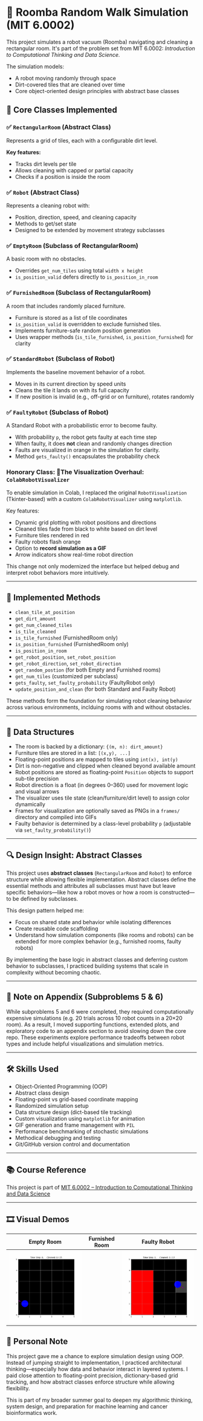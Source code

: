 # 🧹 Roomba Random Walk Simulation (MIT 6.0002)
This project simulates a robot vacuum (Roomba) navigating and cleaning a rectangular room. It's part of the problem set from MIT 6.0002: *Introduction to Computational Thinking and Data Science.*

The simulation models: 
* A robot moving randomly through space
* Dirt-covered tiles that are cleaned over time
* Core object-oriented design principles with abstract base classes

## 🧠 Core Classes Implemented

### ✅ `RectangularRoom` (Abstract Class)
Represents a grid of tiles, each with a configurable dirt level.

**Key features:**
- Tracks dirt levels per tile
- Allows cleaning with capped or partial capacity
- Checks if a position is inside the room

### ✅ `Robot` (Abstract Class)
Represents a cleaning robot with:
- Position, direction, speed, and cleaning capacity
- Methods to get/set state
- Designed to be extended by movement strategy subclasses

### ✅ `EmptyRoom` (Subclass of RectangularRoom)
A basic room with no obstacles.
- Overrides `get_num_tiles` using total `width x height`
- `is_position_valid` defers directly to `is_position_in_room`

### ✅ `FurnishedRoom` (Subclass of RectangularRoom)
A room that includes randomly placed furniture. 
- Furniture is stored as a list of tile coordinates
- `is_position_valid` is overridden to exclude furnished tiles.
- Implements furniture-safe random position generation
- Uses wrapper methods (`is_tile_furnished`, `is_position_furnished`) for clarity

### ✅ `StandardRobot` (Subclass of Robot)
Implements the baseline movement behavior of a robot.
- Moves in its current direction by speed units
- Cleans the tile it lands on with its full capacity
- If new position is invalid (e.g., off-grid or on furniture), rotates randomly

### ✅ `FaultyRobot` (Subclass of Robot)
A Standard Robot with a probabilistic error to become faulty.
- With probability `p`, the robot gets faulty at each time step
- When faulty, it does **not** clean and randomly changes direction
- Faults are visualized in orange in the simulation for clarity.
- Method `gets_faulty()` encapsulates the probability check

### Honorary Class: 🎥The Visualization Overhaul: `ColabRobotVisualizer`
To enable simulation in Colab, I replaced the original `RobotVisualization` (Tkinter-based) with a custom `ColabRobotVisualizer` using `matplotlib`.

Key features:
- Dynamic grid plotting with robot positions and directions
- Cleaned tiles fade from black to white based on dirt level
- Furniture tiles rendered in red
- Faulty robots flash orange
- Option to **record simulation as a GIF**
- Arrow indicators show real-time robot direction

This change not only modernized the interface but helped debug and interpret robot behaviors more intuitively.
  
---

## 🔧 Implemented Methods

- `clean_tile_at_position`
- `get_dirt_amount`
- `get_num_cleaned_tiles`
- `is_tile_cleaned`
- `is_tile_furnished` (FurnishedRoom only)
- `is_position_furnished` (FurnishedRoom only)
- `is_position_in_room`
- `get_robot_position`, `set_robot_position`
- `get_robot_direction`, `set_robot_direction`
- `get_random_postion` (for both Empty and Furnished rooms)
- `get_num_tiles` (customized per subclass)
- `gets_faulty`, `set_faulty_probability` (FaultyRobot only)
- `update_position_and_clean` (for both Standard and Faulty Robot)

These methods form the foundation for simulating robot cleaning behavior across various environments, inclduing rooms with and without obstacles.

---

## 🧱 Data Structures

- The room is backed by a dictionary: `{(m, n): dirt_amount}`
- Furniture tiles are stored in a list: `[(x,y), ...]`
- Floating-point positions are mapped to tiles using `int(x), int(y)`
- Dirt is non-negative and clipped when cleaned beyond available amount
- Robot positions are stored as floating-point `Position` objects to support sub-tile precision
- Robot direction is a float (in degrees 0–360) used for movement logic and visual arrows
- The visualizer uses tile state (clean/furniture/dirt level) to assign color dynamically
- Frames for visualization are optionally saved as PNGs in a `frames/` directory and compiled into GIFs
- Faulty behavior is determined by a class-level probability `p` (adjustable via `set_faulty_probability()`)

---

## 🔍 Design Insight: Abstract Classes

This project uses **abstract classes** (`RectangularRoom` and `Robot`) to enforce structure while allowing flexible implementation. Abstract classes define the essential methods and attributes all subclasses must have but leave specific behaviors—like how a robot moves or how a room is constructed—to be defined by subclasses.

This design pattern helped me:

* Focus on shared state and behavior while isolating differences
* Create reusable code scaffolding
* Understand how simulation components (like rooms and robots) can be extended for more complex behavior (e.g., furnished rooms, faulty robots)

By implementing the base logic in abstract classes and deferring custom behavior to subclasses, I practiced building systems that scale in complexity without becoming chaotic.

---

## 📎 Note on Appendix (Subproblems 5 & 6)

While subproblems 5 and 6 were completed, they required computationally expensive simulations (e.g. 20 trials across 10 robot counts in a 20×20 room). As a result, I moved supporting functions, extended plots, and exploratory code to an appendix section to avoid slowing down the core repo. These experiments explore performance tradeoffs between robot types and include helpful visualizations and simulation metrics.

---

## 🛠️ Skills Used

- Object-Oriented Programming (OOP)
- Abstract class design
- Floating-point vs grid-based coordinate mapping
- Randomized simulation setup
- Data structure design (dict-based tile tracking)
- Custom visualization using `matplotlib` for animation
- GIF generation and frame management with `PIL`
- Performance benchmarking of stochastic simulations
- Methodical debugging and testing
- Git/GitHub version control and documentation

---

## 📚 Course Reference

This project is part of [MIT 6.0002 – Introduction to Computational Thinking and Data Science](https://ocw.mit.edu/courses/electrical-engineering-and-computer-science/6-0002-introduction-to-computational-thinking-and-data-science-fall-2016/)

---
## 🎞️ Visual Demos
|Empty Room | Furnished Room | Faulty Robot|
| - | -|-|
|![Standard Robot in Empty Room Simulation](assets/robot_simulation_emptyroom.gif) | |![Standard Robot in Furnished Room Simulation](assets/robot_simulation_furnishedroom.gif) | |![Faulty Robot in Empty Room Simulation](assets/robot_simulation_faulty.gif) |


## 🧠 Personal Note

This project gave me a chance to explore simulation design using OOP. Instead of jumping straight to implementation, I practiced architectural thinking—especially how data and behavior interact in layered systems. I paid close attention to floating-point precision, dictionary-based grid tracking, and how abstract classes enforce structure while allowing flexibility.

This is part of my broader summer goal to deepen my algorithmic thinking, system design, and preparation for machine learning and cancer bioinformatics work.
